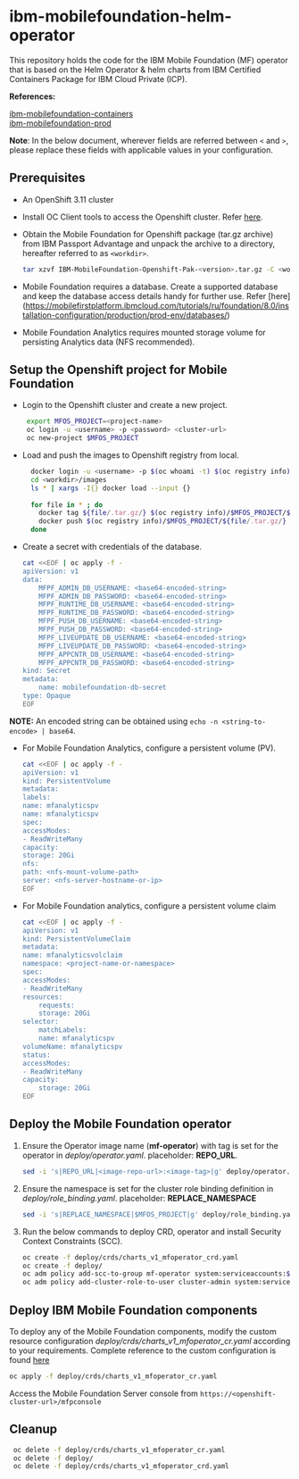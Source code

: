 # ibm-mobilefoundation-helm-operator

This repository holds the code for the IBM Mobile Foundation (MF) operator that is based on the Helm Operator & helm charts from IBM Certified Containers Package for IBM Cloud Private (ICP).

**References:**

[ibm-mobilefoundation-containers](https://github.ibm.com/MobileFirst/ibm-mobilefoundation-containers)   
[ibm-mobilefoundation-prod](https://github.ibm.com/MobileFirst/ibm-mobilefoundation-prod)

**Note**: In the below document, wherever fields are referred between `<` and `>`, please replace these fields with applicable values in your configuration.

## Prerequisites

- An OpenShift 3.11 cluster
- Install OC Client tools to access the Openshift cluster. Refer [here](https://docs.openshift.com/container-platform/3.11/cli_reference/get_started_cli.html).
- Obtain the Mobile Foundation for Openshift package (tar.gz archive) from IBM Passport Advantage and unpack the archive to a directory, hereafter referred to as `<workdir>`.

	```bash
	tar xzvf IBM-MobileFoundation-Openshift-Pak-<version>.tar.gz -C <workdir>/
	```

- Mobile Foundation requires a database. Create a supported database and keep the database access details handy for further use. Refer [here] (https://mobilefirstplatform.ibmcloud.com/tutorials/ru/foundation/8.0/installation-configuration/production/prod-env/databases/)
- Mobile Foundation Analytics requires mounted storage volume for persisting Analytics data (NFS recommended).

## Setup the Openshift project for Mobile Foundation

- Login to the Openshift cluster and create a new project.

  ```bash
   export MFOS_PROJECT=<project-name>
   oc login -u <username> -p <password> <cluster-url>
   oc new-project $MFOS_PROJECT
  ```

- Load and push the images to Openshift registry from local.

  ```bash
	docker login -u <username> -p $(oc whoami -t) $(oc registry info)
	cd <workdir>/images
	ls * | xargs -I{} docker load --input {}
		
	for file in * ; do 
	  docker tag ${file/.tar.gz/} $(oc registry info)/$MFOS_PROJECT/${file/.tar.gz/}
	  docker push $(oc registry info)/$MFOS_PROJECT/${file/.tar.gz/}
	done
   ```

- Create a secret with credentials of the database.
  
	```bash
	cat <<EOF | oc apply -f -
	apiVersion: v1
	data:
		MFPF_ADMIN_DB_USERNAME: <base64-encoded-string>
		MFPF_ADMIN_DB_PASSWORD: <base64-encoded-string>
		MFPF_RUNTIME_DB_USERNAME: <base64-encoded-string>
		MFPF_RUNTIME_DB_PASSWORD: <base64-encoded-string>
		MFPF_PUSH_DB_USERNAME: <base64-encoded-string>
		MFPF_PUSH_DB_PASSWORD: <base64-encoded-string>
		MFPF_LIVEUPDATE_DB_USERNAME: <base64-encoded-string>
		MFPF_LIVEUPDATE_DB_PASSWORD: <base64-encoded-string>
		MFPF_APPCNTR_DB_USERNAME: <base64-encoded-string>
		MFPF_APPCNTR_DB_PASSWORD: <base64-encoded-string>
	kind: Secret
	metadata:
		name: mobilefoundation-db-secret
	type: Opaque
	EOF
	```

**NOTE:** An encoded string can be obtained using `echo -n <string-to-encode> | base64`.

- For Mobile Foundation Analytics, configure a persistent volume (PV).

	```bash
	cat <<EOF | oc apply -f -
	apiVersion: v1
	kind: PersistentVolume
	metadata:
	labels:
	name: mfanalyticspv
	name: mfanalyticspv
	spec:
	accessModes:
	- ReadWriteMany
	capacity:
	storage: 20Gi
	nfs:
	path: <nfs-mount-volume-path>
	server: <nfs-server-hostname-or-ip>
	EOF
	```

- For Mobile Foundation analytics, configure a persistent volume claim 

	```bash
	cat <<EOF | oc apply -f -
	apiVersion: v1
	kind: PersistentVolumeClaim
	metadata:
	name: mfanalyticsvolclaim
	namespace: <project-name-or-namespace>
	spec:
	accessModes:
	- ReadWriteMany
	resources:
		requests:
		storage: 20Gi
	selector:
		matchLabels:
		name: mfanalyticspv
	volumeName: mfanalyticspv
	status:
	accessModes:
	- ReadWriteMany
	capacity:
		storage: 20Gi
	EOF
	```

## Deploy the Mobile Foundation operator

1. Ensure the Operator image name (**mf-operator**) with tag is set for the operator in *deploy/operator.yaml*. placeholder: **REPO_URL**.

	```bash
	sed -i 's|REPO_URL|<image-repo-url>:<image-tag>|g' deploy/operator.yaml
	```
	
2. Ensure the namespace is set for the cluster role binding definition in *deploy/role_binding.yaml*. placeholder: **REPLACE_NAMESPACE**

	```bash
	sed -i 's|REPLACE_NAMESPACE|$MFOS_PROJECT|g' deploy/role_binding.yaml
	```
	
3. Run the below commands to deploy CRD, operator and install Security Context Constraints (SCC).

   ```bash
   oc create -f deploy/crds/charts_v1_mfoperator_crd.yaml
   oc create -f deploy/
   oc adm policy add-scc-to-group mf-operator system:serviceaccounts:$MFOS_PROJECT
   oc adm policy add-cluster-role-to-user cluster-admin system:serviceaccount:$MFOS_PROJECT:mf-operator
   ```

## Deploy IBM Mobile Foundation components

To deploy any of the Mobile Foundation components, modify the custom resource configuration *deploy/crds/charts_v1_mfoperator_cr.yaml* according to your requirements. Complete reference to the custom configuration is found [here](cr-configuration.md)

```bash
oc apply -f deploy/crds/charts_v1_mfoperator_cr.yaml
```

Access the Mobile Foundation Server console from `https://<openshift-cluster-url>/mfpconsole`

## Cleanup

```bash
 oc delete -f deploy/crds/charts_v1_mfoperator_cr.yaml
 oc delete -f deploy/
 oc delete -f deploy/crds/charts_v1_mfoperator_crd.yaml
```

